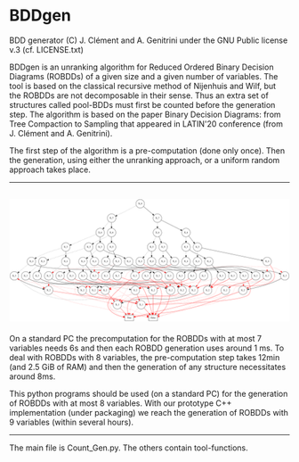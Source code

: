 # BDDgen
BDD generator
(C) J. Clément and A. Genitrini under the GNU Public license v.3 (cf. LICENSE.txt)


BDDgen is an unranking algorithm for Reduced Ordered Binary Decision Diagrams (ROBDDs) of a given size and a given number of variables. The tool is based on the classical recursive method of Nijenhuis and Wilf, but the ROBDDs are not decomposable in their sense. Thus an extra set of structures called pool-BDDs must first be counted before the generation step.
The algorithm is based on the paper Binary Decision Diagrams: from Tree Compaction to Sampling that appeared in LATIN'20 conference (from J. Clément and A. Genitrini).

The first step of the algorithm is a pre-computation (done only once). Then the generation, using either the unranking approach, or a uniform random approach takes place.

----
![Tree example](https://github.com/agenitrini/BDDgen/blob/master/tests_dot/example.png)
----

On a standard PC the precomputation for the ROBDDs with at most 7 variables needs 6s and then each ROBDD generation uses around 1 ms. To deal with ROBDDs with 8 variables, the pre-computation step takes 12min (and 2.5 GiB of RAM) and then the generation of any structure necessitates around 8ms.

This python programs should be used (on a standard PC) for the generation of ROBDDs with at most 8 variables. With our prototype C++ implementation (under packaging) we reach the generation of ROBDDs with 9 variables (within several hours).  

----
The main file is Count_Gen.py. The others contain tool-functions.
